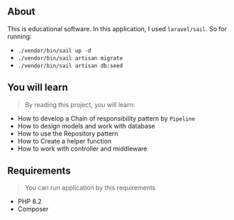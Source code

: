 ## About

This is educational software. In this application, I used `laravel/sail`. So for running:

- `./vendor/bin/sail up -d`
- `./vendor/bin/sail artisan migrate`
- `./vendor/bin/sail artisan db:seed`

## You will learn

> By reading this project, you will learn:

- How to develop a Chain of responsibility pattern by `Pipeline`
- How to design models and work with database
- How to use the Repository pattern
- How to Create a helper function
- How to work with controller and middleware

## Requirements

> You can run application by this requirements

- PHP 8.2
- Composer
